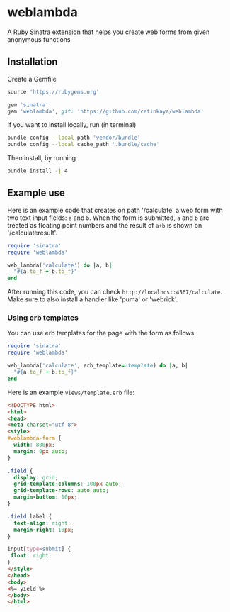 # weblambda
A Ruby Sinatra extension that helps you create web forms from given anonymous functions


## Installation

Create a Gemfile

```ruby
source 'https://rubygems.org'

gem 'sinatra'
gem 'weblambda', git: 'https://github.com/cetinkaya/weblambda'
```

If you want to install locally, run (in terminal)

```sh
bundle config --local path 'vendor/bundle'
bundle config --local cache_path '.bundle/cache'
```

Then install, by running

```sh
bundle install -j 4
```

## Example use

Here is an example code that creates on path '/calculate' a web form with two text input fields: `a` and `b`. When the form is submitted, `a` and `b` are treated as floating point numbers and the result of `a+b` is shown on '/calculateresult'.

```ruby
require 'sinatra'
require 'weblambda'

web_lambda('calculate') do |a, b|
  "#{a.to_f + b.to_f}"
end
```

After running this code, you can check `http://localhost:4567/calculate`. Make sure to also install a handler like 'puma' or 'webrick'. 

### Using erb templates

You can use erb templates for the page with the form as follows.

```ruby
require 'sinatra'
require 'weblambda'

web_lambda('calculate', erb_template=:template) do |a, b|
  "#{a.to_f + b.to_f}"
end
```

Here is an example `views/template.erb` file:

```html
<!DOCTYPE html>
<html>
<head>
<meta charset="utf-8">
<style>
#weblambda-form {
  width: 800px;
  margin: 0px auto;
}

.field {
  display: grid;
  grid-template-columns: 100px auto;
  grid-template-rows: auto auto;
  margin-bottom: 10px;
}

.field label {
  text-align: right;
  margin-right: 10px;
}

input[type=submit] {
 float: right;
}
</style>
</head>
<body>
<%= yield %>
</body>
</html>
```
